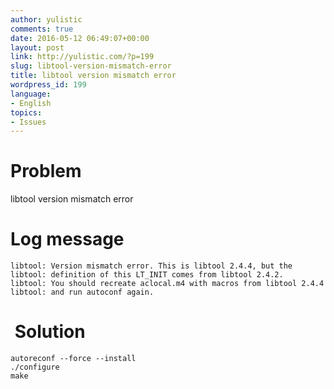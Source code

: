 ```yaml
---
author: yulistic
comments: true
date: 2016-05-12 06:49:07+00:00
layout: post
link: http://yulistic.com/?p=199
slug: libtool-version-mismatch-error
title: libtool version mismatch error
wordpress_id: 199
language:
- English
topics:
- Issues
---
```


# Problem


libtool version mismatch error


# Log message



    
    libtool: Version mismatch error. This is libtool 2.4.4, but the
    libtool: definition of this LT_INIT comes from libtool 2.4.2.
    libtool: You should recreate aclocal.m4 with macros from libtool 2.4.4
    libtool: and run autoconf again.




#  Solution



    
    autoreconf --force --install
    ./configure
    make



